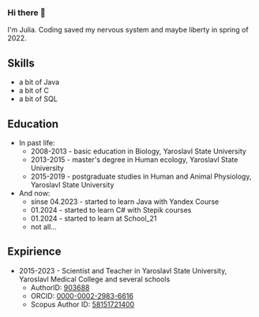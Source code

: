 ### Hi there 👋
I'm Julia. Coding saved my nervous system and maybe liberty in spring of 2022.

Skills
----------
* a bit of Java
* a bit of C
* a bit of SQL

Education
----------
* In past life:
  - 2008-2013 - basic education in Biology, Yaroslavl State University
  - 2013-2015 - master's degree in Human ecology, Yaroslavl State University
  - 2015-2019 - postgraduate studies in Human and Animal Physiology, Yaroslavl State University
* And now: 
  - sinse 04.2023 - started to learn Java with Yandex Course
  - 01.2024 - started to learn C# with Stepik courses
  - 01.2024 - started to learn at School_21
  - not all...

Expirience
----------
* 2015-2023 - Scientist and Teacher in Yaroslavl State University, Yaroslavl Medical College and several schools
   - AuthorID: [903688](https://www.elibrary.ru/author_profile.asp?authorid=903688)
   - ORСID: [0000-0002-2983-6616](https://orcid.org/0000-0002-2983-6616)
   - Scopus Author ID: [58151721400](https://www.scopus.com/authid/detail.uri?authorId=58151721400)
